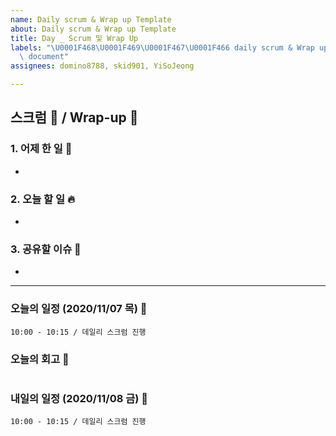 ```yaml
---
name: Daily scrum & Wrap up Template
about: Daily scrum & Wrap up Template
title: Day _ Scrum 및 Wrap Up
labels: "\U0001F468‍\U0001F469‍\U0001F467‍\U0001F466 daily scrum & Wrap up, \U0001F4D2
  \ document"
assignees: domino8788, skid901, YiSoJeong

---
```


##  스크럼 🏉  / Wrap-up 🌯

### 1. 어제 한 일 🌙
- 
### 2. 오늘 할 일 🔥  
- 
### 3. 공유할 이슈 🙌
- 
<hr>

### 오늘의 일정 (2020/11/07 목) 🐣
```
10:00 - 10:15 / 데일리 스크럼 진행
```
### 오늘의 회고 🎈
```
```
### 내일의 일정 (2020/11/08 금) 🐥
```
10:00 - 10:15 / 데일리 스크럼 진행
```
